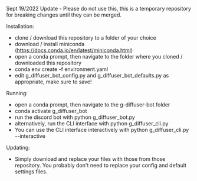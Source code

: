 Sept 19/2022 Update - Please do not use this, this is a temporary repository for breaking changes until they can be merged.

Installation:
 - clone / download this repository to a folder of your choice
 - download / install miniconda (https://docs.conda.io/en/latest/miniconda.html)
 - open a conda prompt, then navigate to the folder where you cloned / downloaded this repository
 - conda env create -f environment.yaml
 - edit g_diffuser_bot_config.py and g_diffuser_bot_defaults.py as appropriate, make sure to save!
 
 Running:
 - open a conda prompt, then navigate to the g-diffuser-bot folder
 - conda activate g_diffuser_bot
 - run the discord bot with python g_diffuser_bot.py
 - alternatively, run the CLI interface with python g_diffuser_cli.py
 - You can use the CLI interface interactively with python g_diffuser_cli.py --interactive

Updating:
 - Simply download and replace your files with those from those repository. You probably don't need to replace your config and default settings files.
